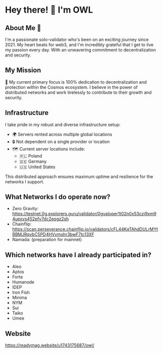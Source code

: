 # Hey there! 👋 I'm OWL

## About Me 🌟
I'm a passionate solo-validator who's been on an exciting journey since 2021. My heart beats for web3, and I'm incredibly grateful that I get to live my passion every day. With an unwavering commitment to decentralization and security.

## My Mission
🚀 My current primary focus is 100% dedication to decentralization and protection within the Cosmos ecosystem. I believe in the power of distributed networks and work tirelessly to contribute to their growth and security.

## Infrastructure
I take pride in my robust and diverse infrastructure setup:
- 🌍 Servers rented across multiple global locations
- 🔒 Not dependent on a single provider or location
- 🗺️ Current server locations include:
  - 🇵🇱 Poland
  - 🇩🇪 Germany
  - 🇺🇸 United States 

This distributed approach ensures maximum uptime and resilience for the networks I support.

## What Networks I do operate now?
- Zero Gravity: https://testnet.0g.explorers.guru/validator/0gvaloper1t02n0x53czj9xm94uexvs452pfv7dc2eqgz2sh
- Chainflip: https://scan.perseverance.chainflip.io/validators/cFL44KqTAhdDULrMYtBBMJRqvbC5PD4HVvmshr3bwF7tc13XF
- Namada: (preparation for mainnet)

## Which networks have I already participated in?
- Aleo
- Aptos
- Forta
- Humanode
- IDEP
- Iron Fish
- Minima
- NYM
- Sui
- Taiko
- Umee


## Website 
https://readymag.website/u1743175687/owl/
